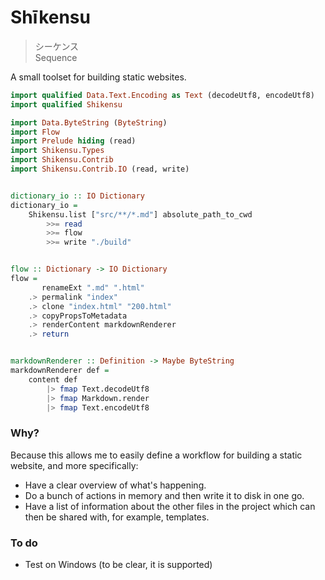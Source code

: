 # Shīkensu

> シーケンス    
> Sequence

A small toolset for building static websites.


```haskell
import qualified Data.Text.Encoding as Text (decodeUtf8, encodeUtf8)
import qualified Shikensu

import Data.ByteString (ByteString)
import Flow
import Prelude hiding (read)
import Shikensu.Types
import Shikensu.Contrib
import Shikensu.Contrib.IO (read, write)


dictionary_io :: IO Dictionary
dictionary_io =
    Shikensu.list ["src/**/*.md"] absolute_path_to_cwd
        >>= read
        >>= flow
        >>= write "./build"


flow :: Dictionary -> IO Dictionary
flow =
       renameExt ".md" ".html"
    .> permalink "index"
    .> clone "index.html" "200.html"
    .> copyPropsToMetadata
    .> renderContent markdownRenderer
    .> return


markdownRenderer :: Definition -> Maybe ByteString
markdownRenderer def =
    content def
        |> fmap Text.decodeUtf8
        |> fmap Markdown.render
        |> fmap Text.encodeUtf8
```



### Why?

Because this allows me to easily define a workflow for building a static website, and more specifically:

- Have a clear overview of what's happening.
- Do a bunch of actions in memory and then write it to disk in one go.
- Have a list of information about the other files in the project which can then be shared with, for example, templates.



### To do

- Test on Windows (to be clear, it is supported)
